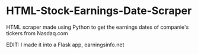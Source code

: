 # HTML-Stock-Earnings-Date-Scraper
HTML scraper made using Python to get the earnings dates of companie's tickers from Nasdaq.com

EDIT: I made it into a Flask app, earningsinfo.net
